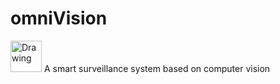 # omniVision
<img src="omniVision.png" alt="Drawing" style="width: 50px; height: 50px;"/>
A smart surveillance system based on computer vision
